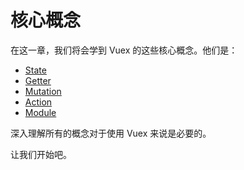 # 核心概念

在这一章，我们将会学到 Vuex 的这些核心概念。他们是：
  - [State](state.md)
  - [Getter](getters.md)
  - [Mutation](mutations.md)
  - [Action](actions.md)
  - [Module](modules.md)

深入理解所有的概念对于使用 Vuex 来说是必要的。

让我们开始吧。
